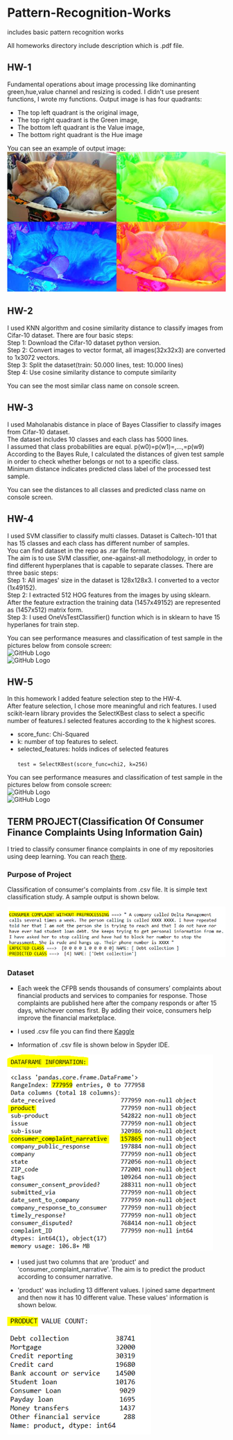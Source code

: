 # Pattern-Recognition-Works
includes basic pattern recognition works

All homeworks directory include description which is .pdf file.

## HW-1 
Fundamental operations about image processing like dominanting green,hue,value channel  and resizing is coded. I didn't use present functions, I wrote my functions. Output image is has four quadrants:  <br>
 - The top left quadrant is the original image,<br>
 - The top right quadrant is the Green image, <br>
 - The bottom left quadrant is the Value image,<br>
 - The bottom right quadrant is the Hue image<br>
 
 You can see an example of output image: <br>
 ![GitHub Logo](https://github.com/nursultanbolel/Pattern-Recognition-Homeworks/blob/master/HW-1/savedCatImage.jpg)
 
## HW-2
I used KNN algorithm and cosine similarity distance to classify images from Cifar-10 dataset. There are four basic steps:<br>
Step 1: Download the Cifar-10 dataset python version.<br>
Step 2: Convert images to vector format, all images(32x32x3) are converted to 1x3072 vectors.<br>
Step 3: Split the dataset(train: 50.000 lines, test: 10.000 lines)<br>
Step 4: Use cosine similarity distance to compute similarity

You can see the most similar class name on console screen.

## HW-3
I used Maholanabis distance in place of Bayes Classifier to classify images from Cifar-10 dataset.<br>
The dataset includes 10 classes and each class has 5000 lines.<br>
I assumed that class probabilities are equal. p(w0)=p(w1)=,...,=p(w9) <br> 
According to the Bayes Rule, I calculated the distances of given test sample in order to check whether belongs or not to a specific class. <br>
Minimum distance indicates predicted class label of the processed test sample. <br>

You can see the distances to all classes and predicted class name on console screen.

## HW-4
I used SVM classifier to classify multi classes. Dataset is Caltech-101 that has 15 classes and each class has different number of samples. <br>
You can find dataset in the repo as .rar file format. <br>
The aim is to use SVM classifier, one-against-all methodology, in order to find different hyperplanes that is capable to separate classes. There are three basic steps: <br>
Step 1: All images' size in the dataset is 128x128x3. I converted to a vector (1x49152). <br>
Step 2: I extracted 512 HOG features from the images by using sklearn. After the feature extraction the training data (1457x49152) are represented as (1457x512) matrix form. <br>
Step 3: I used OneVsTestClassifier() function which is in sklearn to have 15 hyperlanes for train step.<br>

You can see performance measures and classification of test sample in the pictures below from console screen:  
![GitHub Logo](https://github.com/nursultanbolel/Pattern-Recognition-Works/blob/master/HW-4/performance_measures.JPG) <br>
![GitHub Logo](https://github.com/nursultanbolel/Pattern-Recognition-Works/blob/master/HW-4/test_sample.JPG) <br>

## HW-5
In this homework I added feature selection step to the HW-4. <br>
After feature selection, I chose more meaningful and rich features. I used scikit-learn library provides the SelectKBest class to select a specific number of features.I selected features according to the k highest scores. 
* score_func: Chi-Squared
* k: number of top features to select.
* selected_features: holds indices of selected features <br>
<code> test = SelectKBest(score_func=chi2, k=256) </code>

You can see performance measures and classification of test sample in the pictures below from console screen:  
![GitHub Logo](https://github.com/nursultanbolel/Pattern-Recognition-Works/blob/master/HW-5/performance_measures.JPG) <br>
![GitHub Logo](https://github.com/nursultanbolel/Pattern-Recognition-Works/blob/master/HW-5/test_sample.JPG) <br>

## TERM PROJECT(Classification Of Consumer Finance Complaints Using Information Gain)
I tried to classify consumer finance complaints in one of my repositories using deep learning. You can reach [there](https://github.com/nursultanbolel/Classification-Of-Consumer-Finance-Complaints). <br>
### Purpose of Project

Classification of consumer's complaints from .csv file. It is simple text classification study. A sample output is shown below.

![GitHub Logo](https://github.com/nursultanbolel/Classification-Of-Consumer-Finance-Complaints/blob/master/images/sample_output.PNG)

### Dataset
- Each week the CFPB sends thousands of consumers’ complaints about financial products and services to companies for response. Those complaints are published here after the company responds or after 15 days, whichever comes first. By adding their voice, consumers help improve the financial marketplace.

- I used .csv file  you can find there [Kaggle](https://www.kaggle.com/cfpb/us-consumer-finance-complaints)

- Information of .csv file is shown below in Spyder IDE.

![GitHub Logo](https://github.com/nursultanbolel/Classification-Of-Consumer-Finance-Complaints/blob/master/images/dataframe_inf.png)

- I used just two columns that are 'product' and 'consumer_complaint_narrative'. The aim is to predict the product according to consumer narrative.

- 'product' was including 13 different values. I joined same department and then now it has 10 different value. These values' information is shown below.

![GitHub Logo](https://github.com/nursultanbolel/Classification-Of-Consumer-Finance-Complaints/blob/master/images/product_inf.png)

